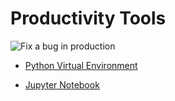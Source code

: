 # Productivity Tools

![Fix a bug in production](https://media.giphy.com/media/XjlNyeZp5lDri/giphy-downsized-large.gif)

* [Python Virtual Environment](./python-virtual-environment.md)

* [Jupyter Notebook](./jupyter-notebook/README.md)